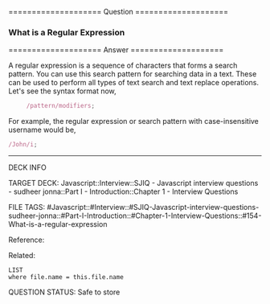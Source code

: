 ==================== Question ====================  

### What is a Regular Expression  

==================== Answer ====================  

A regular expression is a sequence of characters that forms a search pattern.
You can use this search pattern for searching data in a text. These can be used
to perform all types of text search and text replace operations. Let's see the
syntax format now,

```javascript
     /pattern/modifiers;
```

For example, the regular expression or search pattern with case-insensitive
username would be,

```javascript
/John/i;
```

---

DECK INFO

TARGET DECK: Javascript::Interview::SJIQ - Javascript interview questions -
sudheer jonna::Part I - Introduction::Chapter 1 - Interview Questions

FILE TAGS:
#Javascript::#Interview::#SJIQ-Javascript-interview-questions-sudheer-jonna::#Part-I-Introduction::#Chapter-1-Interview-Questions::#154-What-is-a-regular-expression

Reference:

Related:

```dataview
LIST
where file.name = this.file.name
```

QUESTION STATUS: Safe to store
